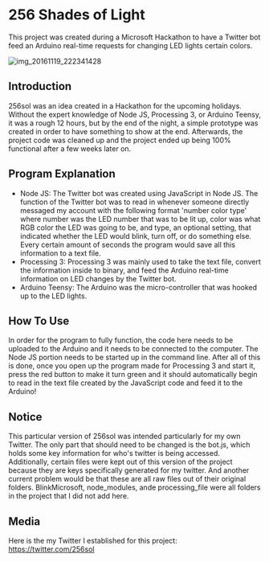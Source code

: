 # 256 Shades of Light
This project was created during a Microsoft Hackathon to have a Twitter bot feed an Arduino real-time requests for changing LED lights certain colors.

![img_20161119_222341428](https://cloud.githubusercontent.com/assets/17516547/21959443/50b5f326-da95-11e6-9a7b-8f8c0049f415.jpg)


## Introduction
256sol was an idea created in a Hackathon for the upcoming holidays.  Without the expert knowledge of Node JS, Processing 3, or Arduino Teensy, it was a rough 12 hours, but by the end of the night, a simple prototype was created in order to have something to show at the end.  Afterwards, the project code was cleaned up and the project ended up being 100% functional after a few weeks later on.

## Program Explanation
* Node JS:
The Twitter bot was created using JavaScript in Node JS.  The function of the Twitter bot was to read in whenever someone directly messaged my account with the following format 'number color type' where number was the LED number that was to be lit up, color was what RGB color the LED was going to be, and type, an optional setting, that indicated whether the LED would blink, turn off, or do something else.  Every certain amount of seconds the program would save all this information to a text file.
* Processing 3:
Processing 3 was mainly used to take the text file, convert the information inside to binary, and feed the Arduino real-time information on LED changes by the Twitter bot.
* Arduino Teensy:
The Arduino was the micro-controller that was hooked up to the LED lights.

## How To Use
In order for the program to fully function, the code here needs to be uploaded to the Arduino and it needs to be connected to the computer.  The Node JS portion needs to be started up in the command line.  After all of this is done, once you open up the program made for Processing 3 and start it, press the red button to make it turn green and it should automatically begin to read in the text file created by the JavaScript code and feed it to the Arduino!  

## Notice
This particular version of 256sol was intended particularly for my own Twitter.  The only part that should need to be changed is the bot.js, which holds some key information for who's twitter is being accessed.  Additionally, certain files were kept out of this version of the project because they are keys specifically generated for my twitter.  And another current problem would be that these are all raw files out of their original folders.  BlinkMicrosoft, node_modules, ande processing_file were all folders in the project that I did not add here.

## Media
Here is the my Twitter I established for this project: https://twitter.com/256sol
